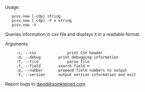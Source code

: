 Usage: 

       pcsv.new [-cdp] string
       pcsv.new [-cdp] -F n string
       pcsv.new -V

Queries information in csv file and
displays it in a readable format.

Arguments:

         -c, --csv		        print CSV header
         -d, --debug		print debugging information
         -F, --file	        	parse file
         -f, --field		search field n
         -p, --number		prepend field numbers to output
         -V, --version		output version information and exit

Report bugs to <david@soinkleined.com>

